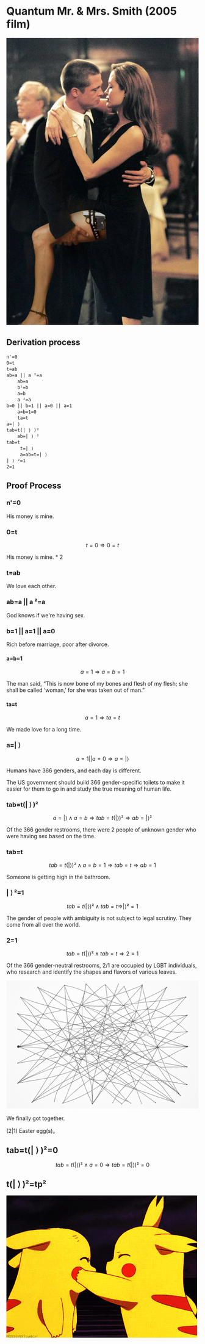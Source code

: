# Quantum Mr. & Mrs. Smith (2005 film)

![image](Smith.webp)

## Derivation process

```
n'=0
0=t
t=ab
ab=a || a ²=a
    ab=a
    b²=b
    a=b
    a ²=a
b=0 || b=1 || a=0 || a=1
    a=b=1=0
    ta=t
a=| ⟩ ​​​
tab=t(| ⟩ )²
    ab=| ⟩ ²
tab=t
     t=| ⟩
     a=ab=t=| ⟩
| ⟩ ²=1
2=1
```

## Proof Process

### n'=0

His money is mine.

### 0=t

$$
t=0 \Rightarrow 0=t
$$

His money is mine. * 2

### t=ab

We love each other.

### ab=a || a ²=a

God knows if we're having sex.

### b=1 || a=1 || a=0

Rich before marriage, poor after divorce.

#### a=b=1

$$
a=1 \Rightarrow a=b=1
$$

The man said, “This is now bone of my bones and flesh of my flesh; she shall be called ‘woman,’ for she was taken out of man.”

#### ta=t

$$
a=1 \Rightarrow ta=t
$$

We made love for a long time.

### a=| ⟩ ​​​

$$
a=1 || a=0  \Rightarrow a=| ⟩
$$

Humans have 366 genders, and each day is different.

The US government should build 366 gender-specific toilets to make it easier for them to go in and study the true meaning of human life.

### tab=t(| ⟩ )²

$$
a=| ⟩ ∧ a=b \Rightarrow tab=t(| ⟩ )² \Rightarrow ab=| ⟩ ²
$$

Of the 366 gender restrooms, there were 2 people of unknown gender who were having sex based on the time.

### tab=t

$$
tab=t(| ⟩ )² ∧ a=b=1 \Rightarrow  tab=t \Rightarrow ab=1
$$

Someone is getting high in the bathroom.

### | ⟩ ²=1

$$
tab=t(| ⟩ )² ∧ tab=t \Rightarrow | ⟩ ²=1
$$

The gender of people with ambiguity is not subject to legal scrutiny.
They come from all over the world.

### 2=1

$$
tab=t(| ⟩ )² ∧ tab=t \Rightarrow 2=1
$$

Of the 366 gender-neutral restrooms, 2/1 are occupied by LGBT individuals, who research and identify the shapes and flavors of various leaves.

![image](tab.png)

We finally got together.

(2|1) Easter egg(s)。

## tab=t(| ⟩ )²=0

$$
tab=t(| ⟩ )² ∧ a=0 \Rightarrow  tab=t(| ⟩ )²=0
$$

## t(| ⟩ )²=tp²

![image](tpp.gif)